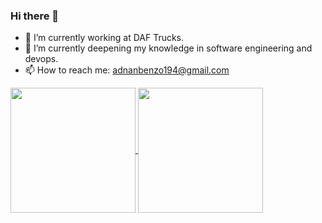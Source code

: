 ### Hi there 👋
- 🔭 I’m currently working at DAF Trucks.
- 🌱 I’m currently deepening my knowledge in software engineering and devops.
- 📫 How to reach me: adnanbenzo194@gmail.com

<!--
**ABenazzou/ABenazzou** is a ✨ _special_ ✨ repository because its `README.md` (this file) appears on your GitHub profile.

Here are some ideas to get you started:

- 🤔 I’m looking for help with ...
- 💬 Ask me about ...
- 😄 Pronouns: ...
- ⚡ Fun fact: ...
-->
<a href="https://github.com/ABenazzou/convoychat">
  <img height=200 align="center" src="https://github-readme-stats.vercel.app/api/top-langs/?username=ABenazzou&show_icons=true&theme=tokyonight" />
</a>
<a href="https://github.com/ABenazzou/github-readme-stats">
  <img height=200 align="center" src="https://github-readme-stats.vercel.app/api?username=ABenazzou&show_icons=true&theme=tokyonight" />
</a>
